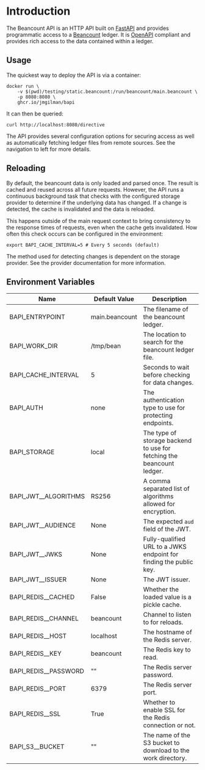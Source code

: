 # Introduction

The Beancount API is an HTTP API built on [FastAPI][1] and provides programmatic
access to a [Beancount][2] ledger. It is [OpenAPI][3] compliant and provides
rich access to the data contained within a ledger.

## Usage

The quickest way to deploy the API is via a container:

```shell
docker run \
    -v $(pwd)/testing/static.beancount:/run/beancount/main.beancount \
    -p 8080:8080 \
    ghcr.io/jmgilman/bapi
```

It can then be queried:

```shell
curl http://localhost:8080/directive
```

The API provides several configuration options for securing access as well as
automatically fetching ledger files from remote sources. See the navigation to
left for more details.

## Reloading

By default, the beancount data is only loaded and parsed once. The result is
cached and reused across all future requests. However, the API runs a continuous
background task that checks with the configured storage provider to determine
if the underlying data has changed. If a change is detected, the cache is
invalidated and the data is reloaded.

This happens outside of the main request context to bring consistency to the
response times of requests, even when the cache gets invalidated. How often
this check occurs can be configured in the environment:

```shell
export BAPI_CACHE_INTERVAL=5 # Every 5 seconds (default)
```

The method used for detecting changes is dependent on the storage provider. See
the provider documentation for more information.

## Environment Variables

| Name                 | Default Value  | Description                                                           |
| -------------------- | -------------- | --------------------------------------------------------------------- |
| BAPI_ENTRYPOINT      | main.beancount | The filename of the beancount ledger.                                 |
| BAPI_WORK_DIR        | /tmp/bean      | The location to search for the beancount ledger file.                 |
| BAPI_CACHE_INTERVAL  | 5              | Seconds to wait before checking for data changes.                     |
| BAPI_AUTH            | none           | The authentication type to use for protecting endpoints.              |
| BAPI_STORAGE         | local          | The type of storage backend to use for fetching the beancount ledger. |
| BAPI_JWT__ALGORITHMS | RS256          | A comma separated list of algorithms allowed for encryption.          |
| BAPI_JWT__AUDIENCE   | None           | The expected `aud` field of the JWT.                                  |
| BAPI_JWT__JWKS       | None           | Fully-qualified URL to a JWKS endpoint for finding the public key.    |
| BAPI_JWT__ISSUER     | None           | The JWT issuer.                                                       |
| BAPI_REDIS__CACHED   | False          | Whether the loaded value is a pickle cache.                           |
| BAPI_REDIS__CHANNEL  | beancount      | Channel to listen to for reloads.                                     |
| BAPI_REDIS__HOST     | localhost      | The hostname of the Redis server.                                     |
| BAPI_REDIS__KEY      | beancount      | The Redis key to read.                                                |
| BAPI_REDIS__PASSWORD | ""             | The Redis server password.                                            |
| BAPI_REDIS__PORT     | 6379           | The Redis server port.                                                |
| BAPI_REDIS__SSL      | True           | Whether to enable SSL for the Redis connection or not.                |
| BAPI_S3__BUCKET      | ""             | The name of the S3 bucket to download to the work directory.          |

[1]: https://fastapi.tiangolo.com/
[2]: https://beancount.github.io/docs/index.html
[3]: https://www.openapis.org/

